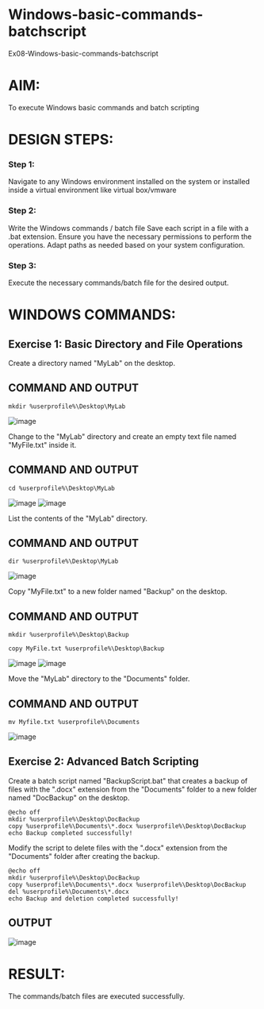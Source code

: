 # Windows-basic-commands-batchscript
Ex08-Windows-basic-commands-batchscript

# AIM:
To execute Windows basic commands and batch scripting

# DESIGN STEPS:

### Step 1:

Navigate to any Windows environment installed on the system or installed inside a virtual environment like virtual box/vmware 

### Step 2:

Write the Windows commands / batch file
Save each script in a file with a .bat extension.
Ensure you have the necessary permissions to perform the operations.
Adapt paths as needed based on your system configuration.
### Step 3:

Execute the necessary commands/batch file for the desired output. 




# WINDOWS COMMANDS:
## Exercise 1: Basic Directory and File Operations
Create a directory named "MyLab" on the desktop.


## COMMAND AND OUTPUT
```
mkdir %userprofile%\Desktop\MyLab
```
![image](https://github.com/VimalasahanaW/Windows-basic-commands-batchscript/assets/144870812/3da6a15b-b84f-4b8e-8739-081770b5193e)


Change to the "MyLab" directory and create an empty text file named "MyFile.txt" inside it.


## COMMAND AND OUTPUT
```
cd %userprofile%\Desktop\MyLab
```
![image](https://github.com/VimalasahanaW/Windows-basic-commands-batchscript/assets/144870812/927ff308-6976-44ec-b9a2-99fd73d49039)
![image](https://github.com/VimalasahanaW/Windows-basic-commands-batchscript/assets/144870812/33153c03-6bab-4c98-ad35-5e89584de362)



List the contents of the "MyLab" directory.


## COMMAND AND OUTPUT
```
dir %userprofile%\Desktop\MyLab
```
![image](https://github.com/VimalasahanaW/Windows-basic-commands-batchscript/assets/144870812/6938436d-aad7-4171-9a5f-7ef471b69c78)


Copy "MyFile.txt" to a new folder named "Backup" on the desktop.

## COMMAND AND OUTPUT
```
mkdir %userprofile%\Desktop\Backup

copy MyFile.txt %userprofile%\Desktop\Backup
```
![image](https://github.com/VimalasahanaW/Windows-basic-commands-batchscript/assets/144870812/ace345c3-6bab-48f5-b0ad-e0b5bf62da26)
![image](https://github.com/VimalasahanaW/Windows-basic-commands-batchscript/assets/144870812/9c957336-3b66-4a19-8759-e1e67153cddc)


Move the "MyLab" directory to the "Documents" folder.


## COMMAND AND OUTPUT
```
mv Myfile.txt %userprofile%\Documents
```
![image](https://github.com/VimalasahanaW/Windows-basic-commands-batchscript/assets/144870812/3528ac80-c89e-4b40-8ba8-07a8b66d026b)

## Exercise 2: Advanced Batch Scripting
Create a batch script named "BackupScript.bat" that creates a backup of files with the ".docx" extension from the "Documents" folder to a new folder named "DocBackup" on the desktop.

```
@echo off
mkdir %userprofile%\Desktop\DocBackup
copy %userprofile%\Documents\*.docx %userprofile%\Desktop\DocBackup
echo Backup completed successfully!
```
Modify the script to delete files with the ".docx" extension from the "Documents" folder after creating the backup.
```
@echo off
mkdir %userprofile%\Desktop\DocBackup
copy %userprofile%\Documents\*.docx %userprofile%\Desktop\DocBackup
del %userprofile%\Documents\*.docx
echo Backup and deletion completed successfully!
```



## OUTPUT

![image](https://github.com/VimalasahanaW/Windows-basic-commands-batchscript/assets/144870812/58393c32-e7a7-4ceb-a06a-2b3ae4a05208)




# RESULT:
The commands/batch files are executed successfully.

